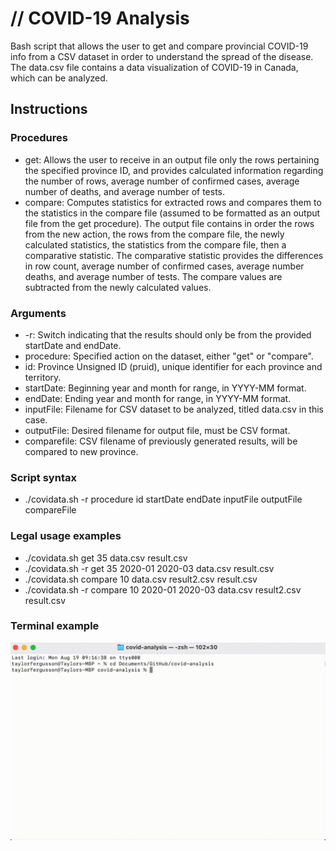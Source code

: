 # // COVID-19 Analysis

Bash script that allows the user to get and compare provincial COVID-19 info from a CSV dataset in order to understand the spread of the disease. The data.csv file contains a data visualization of COVID-19 in Canada, which can be analyzed. 

## Instructions

### Procedures
- get: Allows the user to receive in an output file only the rows pertaining the specified province ID, and provides calculated information regarding the number of rows, average number of confirmed cases, average number of deaths, and average number of tests. 
- compare: Computes statistics for extracted rows and compares them to the statistics in the compare file (assumed to be formatted as an output file from the get procedure). The output file contains in order the rows from the new action, the rows from the compare file, the newly calculated statistics, the statistics from the compare file, then a comparative statistic. The comparative statistic provides the differences in row count, average number of confirmed cases, average number deaths, and average number of tests. The compare values are subtracted from the newly calculated values.

### Arguments
- -r: Switch indicating that the results should only be from the provided startDate and endDate.
- procedure: Specified action on the dataset, either "get" or "compare".
- id: Province Unsigned ID (pruid), unique identifier for each province and territory.
- startDate: Beginning year and month for range, in YYYY-MM format.
- endDate: Ending year and month for range, in YYYY-MM format.
- inputFile: Filename for CSV dataset to be analyzed, titled data.csv in this case.
- outputFile: Desired filename for output file, must be CSV format.
- comparefile: CSV filename of previously generated results, will be compared to new province.

### Script syntax
- ./covidata.sh -r procedure id startDate endDate inputFile outputFile compareFile

### Legal usage examples
- ./covidata.sh get 35 data.csv result.csv
- ./covidata.sh -r get 35 2020-01 2020-03 data.csv result.csv
- ./covidata.sh compare 10 data.csv result2.csv result.csv
- ./covidata.sh -r compare 10 2020-01 2020-03 data.csv result2.csv result.csv

### Terminal example
![Demo Example Gif](https://raw.githubusercontent.com/taylorfergusson/covid-analysis/master/inputdemo.gif "Demo Example Gif")
